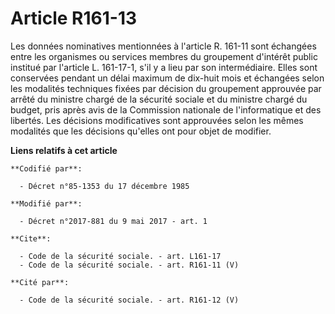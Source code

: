 # Article R161-13

Les données nominatives mentionnées à l'article R. 161-11 sont échangées entre les organismes ou services membres du
groupement d'intérêt public institué par l'article L. 161-17-1, s'il y a lieu par son intermédiaire. Elles sont conservées
pendant un délai maximum de dix-huit mois et échangées selon les modalités techniques fixées par décision du groupement
approuvée par arrêté du ministre chargé de la sécurité sociale et du ministre chargé du budget, pris après avis de la
Commission nationale de l'informatique et des libertés. Les décisions modificatives sont approuvées selon les mêmes modalités
que les décisions qu'elles ont pour objet de modifier.

**Liens relatifs à cet article**

	**Codifié par**:

	  - Décret n°85-1353 du 17 décembre 1985

	**Modifié par**:

	  - Décret n°2017-881 du 9 mai 2017 - art. 1

	**Cite**:

	  - Code de la sécurité sociale. - art. L161-17
	  - Code de la sécurité sociale. - art. R161-11 (V)

	**Cité par**:

	  - Code de la sécurité sociale. - art. R161-12 (V)

